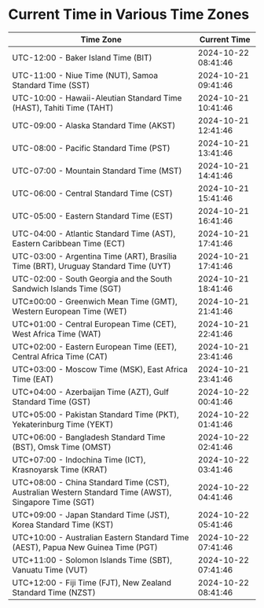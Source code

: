 # Current Time in Various Time Zones

| Time Zone | Current Time |
|-----------|--------------|
| UTC-12:00 - Baker Island Time (BIT) | 2024-10-22 08:41:46 |
| UTC-11:00 - Niue Time (NUT), Samoa Standard Time (SST) | 2024-10-21 09:41:46 |
| UTC-10:00 - Hawaii-Aleutian Standard Time (HAST), Tahiti Time (TAHT) | 2024-10-21 10:41:46 |
| UTC-09:00 - Alaska Standard Time (AKST) | 2024-10-21 12:41:46 |
| UTC-08:00 - Pacific Standard Time (PST) | 2024-10-21 13:41:46 |
| UTC-07:00 - Mountain Standard Time (MST) | 2024-10-21 14:41:46 |
| UTC-06:00 - Central Standard Time (CST) | 2024-10-21 15:41:46 |
| UTC-05:00 - Eastern Standard Time (EST) | 2024-10-21 16:41:46 |
| UTC-04:00 - Atlantic Standard Time (AST), Eastern Caribbean Time (ECT) | 2024-10-21 17:41:46 |
| UTC-03:00 - Argentina Time (ART), Brasília Time (BRT), Uruguay Standard Time (UYT) | 2024-10-21 17:41:46 |
| UTC-02:00 - South Georgia and the South Sandwich Islands Time (SGT) | 2024-10-21 18:41:46 |
| UTC±00:00 - Greenwich Mean Time (GMT), Western European Time (WET) | 2024-10-21 21:41:46 |
| UTC+01:00 - Central European Time (CET), West Africa Time (WAT) | 2024-10-21 22:41:46 |
| UTC+02:00 - Eastern European Time (EET), Central Africa Time (CAT) | 2024-10-21 23:41:46 |
| UTC+03:00 - Moscow Time (MSK), East Africa Time (EAT) | 2024-10-21 23:41:46 |
| UTC+04:00 - Azerbaijan Time (AZT), Gulf Standard Time (GST) | 2024-10-22 00:41:46 |
| UTC+05:00 - Pakistan Standard Time (PKT), Yekaterinburg Time (YEKT) | 2024-10-22 01:41:46 |
| UTC+06:00 - Bangladesh Standard Time (BST), Omsk Time (OMST) | 2024-10-22 02:41:46 |
| UTC+07:00 - Indochina Time (ICT), Krasnoyarsk Time (KRAT) | 2024-10-22 03:41:46 |
| UTC+08:00 - China Standard Time (CST), Australian Western Standard Time (AWST), Singapore Time (SGT) | 2024-10-22 04:41:46 |
| UTC+09:00 - Japan Standard Time (JST), Korea Standard Time (KST) | 2024-10-22 05:41:46 |
| UTC+10:00 - Australian Eastern Standard Time (AEST), Papua New Guinea Time (PGT) | 2024-10-22 07:41:46 |
| UTC+11:00 - Solomon Islands Time (SBT), Vanuatu Time (VUT) | 2024-10-22 07:41:46 |
| UTC+12:00 - Fiji Time (FJT), New Zealand Standard Time (NZST) | 2024-10-22 08:41:46 |
